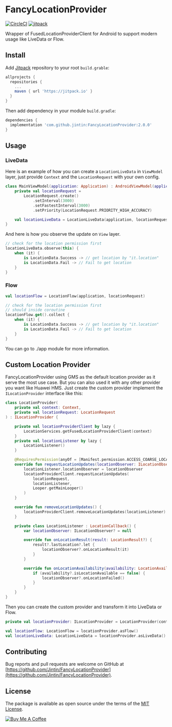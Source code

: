 # FancyLocationProvider

[![CircleCI](https://circleci.com/gh/Jintin/FancyLocationProvider.svg?style=shield)](https://circleci.com/gh/Jintin/FancyLocationProvider)
[![jitpack](https://jitpack.io/v/Jintin/FancyLocationProvider.svg)](https://jitpack.io/#Jintin/FancyLocationProvider)

Wrapper of FusedLocationProviderClient for Android to support modern usage like LiveData or Flow.

## Install

Add [Jitpack](https://jitpack.io/) repository to your root `build.grable`:
```groovy
allprojects {
  repositories {
    ...
    maven { url 'https://jitpack.io' }
  }
}
```

Then add dependency in your module `build.gradle`:
```groovy
dependencies {
  implementation 'com.github.jintin:FancyLocationProvider:2.0.0'
}
```

## Usage

### LiveData
Here is an example of how you can create a `LocationLiveData` in `ViewModel` layer, just provide `Context` and the `LocationRequest` with your own config.
```kotlin
class MainViewModel(application: Application) : AndroidViewModel(application) {
    private val locationRequest =
        LocationRequest.create()
            .setInterval(3000)
            .setFastestInterval(3000)
            .setPriority(LocationRequest.PRIORITY_HIGH_ACCURACY)

    val locationLiveData = LocationLiveData(application, locationRequest)
}
```
And here is how you observe the update on `View` layer.
```kotlin
// check for the location permission first
locationLiveData.observe(this) {
    when (it) {
        is LocationData.Success -> // get location by "it.location"
        is LocationData.Fail -> // Fail to get location
    }
}

```

### Flow

```kotlin
val locationFlow = LocationFlow(application, locationRequest)

// check for the location permission first
// should inside coroutine
locationFlow.get().collect {
    when (it) {
        is LocationData.Success -> // get location by "it.location"
        is LocationData.Fail -> // Fail to get location
    }
}

```

You can go to ./app module for more information.

## Custom Location Provider
FancyLocationProvider using GMS as the default location provider as it serve the most use case.
But you can also used it with any other provider you want like Huawei HMS. Just create the custom provider implement the `ILocationProvider` interface like this:
```kotlin
class LocationProvider(
    private val context: Context,
    private val locationRequest: LocationRequest
) : ILocationProvider {

    private val locationProviderClient by lazy {
        LocationServices.getFusedLocationProviderClient(context)
    }
    private val locationListener by lazy {
        LocationListener()
    }

    @RequiresPermission(anyOf = [Manifest.permission.ACCESS_COARSE_LOCATION, Manifest.permission.ACCESS_FINE_LOCATION])
    override fun requestLocationUpdates(locationObserver: ILocationObserver) {
        locationListener.locationObserver = locationObserver
        locationProviderClient.requestLocationUpdates(
            locationRequest,
            locationListener,
            Looper.getMainLooper()
        )
    }

    override fun removeLocationUpdates() {
        locationProviderClient.removeLocationUpdates(locationListener)
    }

    private class LocationListener : LocationCallback() {
        var locationObserver: ILocationObserver? = null

        override fun onLocationResult(result: LocationResult?) {
            result?.lastLocation?.let {
                locationObserver?.onLocationResult(it)
            }
        }

        override fun onLocationAvailability(availability: LocationAvailability?) {
            if (availability?.isLocationAvailable == false) {
                locationObserver?.onLocationFailed()
            }
        }
    }
}
```
Then you can create the custom provider and transform it into LiveData or Flow.
```kotlin
private val locationProvider: ILocationProvider = LocationProvider(context, locationRequest)

val locationFlow: LocationFlow = locationProvider.asFlow()
val locationLiveData: LocationLiveData = locationProvider.asLiveData()
```

## Contributing
Bug reports and pull requests are welcome on GitHub at [https://github.com/Jintin/FancyLocationProvider](https://github.com/Jintin/FancyLocationProvider).

## License
The package is available as open source under the terms of the [MIT License](http://opensource.org/licenses/MIT).

[![Buy Me A Coffee](https://www.buymeacoffee.com/assets/img/custom_images/orange_img.png)](https://www.buymeacoffee.com/jintin)
